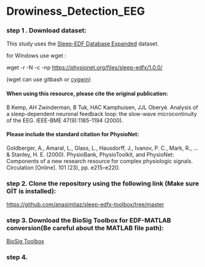 # Drowiness_Detection_EEG
### step 1 . Download dataset:

This study uses the [Sleep-EDF Database Expanded](https://physionet.org/content/sleep-edfx/1.0.0/) dataset.

for Windows use wget : 

wget -r -N -c -np https://physionet.org/files/sleep-edfx/1.0.0/ 

(wget can use gitbash or [cygwin](https://www.cygwin.com/))



#### When using this resource, please cite the original publication:
B Kemp, AH Zwinderman, B Tuk, HAC Kamphuisen, JJL Oberyé. Analysis of a sleep-dependent neuronal feedback loop: the slow-wave microcontinuity of the EEG. IEEE-BME 47(9):1185-1194 (2000).

#### Please include the standard citation for PhysioNet: 
Goldberger, A., Amaral, L., Glass, L., Hausdorff, J., Ivanov, P. C., Mark, R., ... & Stanley, H. E. (2000). PhysioBank, PhysioToolkit, and PhysioNet: Components of a new research resource for complex physiologic signals. Circulation [Online]. 101 (23), pp. e215–e220.


### step 2. Clone the repository using the following link (Make sure GİT is installed):

https://github.com/anasimtiaz/sleep-edfx-toolbox/tree/master

### step 3. Download the BioSig Toolbox for EDF-MATLAB conversion(Be careful about the MATLAB file path):

[BioSig Toolbox](https://biosig.sourceforge.net/download.html)

### step 4. 
